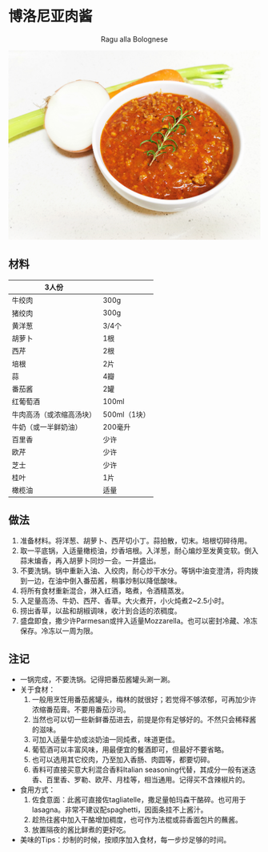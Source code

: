  

# 博洛尼亚肉酱

<center>Ragu alla Bolognese</center>

![博洛尼亚肉酱](../Images/博洛尼亚肉酱.jpg)

## 材料

| 3人份                    |              |
| ------------------------ | ------------ |
| 牛绞肉                   | 300g         |
| 猪绞肉                   | 300g         |
| 黄洋葱                   | 3/4个        |
| 胡萝卜                   | 1根          |
| 西芹                     | 2根          |
| 培根                     | 2片          |
| 蒜                       | 4瓣          |
| 番茄酱                   | 2罐          |
| 红葡萄酒                 | 100ml        |
| 牛肉高汤（或浓缩高汤块） | 500ml（1块） |
| 牛奶（或一半鲜奶油）     | 200毫升      |
| 百里香                   | 少许         |
| 欧芹                     | 少许         |
| 芝士                     | 少许         |
| 桂叶                     | 1片          |
| 橄榄油                   | 适量         |

## 做法

1. 准备材料。将洋葱、胡萝卜、西芹切小丁。蒜拍散，切末。培根切碎待用。
2. 取一平底锅，入适量橄榄油，炒香培根。入洋葱，耐心煸炒至发黄变软。倒入蒜末煸香，再入胡萝卜同炒一会。一并盛出。
3. 不要洗锅。锅中重新入油、入绞肉，耐心炒干水分。等锅中油变澄清，将肉拨到一边，在油中倒入番茄酱，稍事炒制以降低酸味。
4. 将所有食材重新混合，淋入红酒，略煮，令酒精蒸发。
5. 入足量高汤、牛奶、西芹、香草。大火煮开，小火炖煮2~2.5小时。
6. 捞出香草，以盐和胡椒调味，收汁到合适的浓稠度。
7. 盛盘即食，撒少许Parmesan或拌入适量Mozzarella。也可以密封冷藏、冷冻保存。冷冻以一周为限。



## 注记

- 一锅完成，不要洗锅。记得把番茄酱罐头涮一涮。
- 关于食材：
  1. 一般用烹饪用番茄酱罐头，梅林的就很好；若觉得不够浓郁，可再加少许浓缩番茄膏。不要用番茄沙司。
  2. 当然也可以切一些新鲜番茄进去，前提是你有足够好的。不然只会稀释酱的滋味。
  3. 可加入适量牛奶或淡奶油一同炖煮，味道更佳。
  4. 葡萄酒可以丰富风味，用最便宜的餐酒即可，但最好不要省略。
  5. 也可以选用其它绞肉，乃至加入香肠、肉圆等，都要切碎。
  6. 香料可直接买意大利混合香料Italian seasoning代替，其成分一般有迷迭香、百里香、罗勒、欧芹、月桂等，相当通用。记得买不含辣椒片的。
- 食用方式：
  1. 佐食意面：此酱可直接佐tagliatelle，撒足量帕玛森干酪碎。也可用于lasagna。非常不建议配spaghetti，因面条挂不上酱汁。
  2. 趁热往酱中加入干酪增加稠度，也可作为法棍或蒜香面包片的蘸酱。
  3. 放置隔夜的酱比鲜煮的更好吃。
- 美味的Tips：炒制的时候，按顺序加入食材，每一步炒足够的时间。